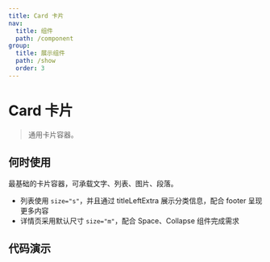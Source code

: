 ```yaml
---
title: Card 卡片
nav:
  title: 组件
  path: /component
group:
  title: 展示组件
  path: /show
  order: 3
---
```


# Card 卡片

> 通用卡片容器。

## 何时使用

最基础的卡片容器，可承载文字、列表、图片、段落。

- 列表使用 `size="s"`，并且通过 titleLeftExtra 展示分类信息，配合 footer 呈现更多内容
- 详情页采用默认尺寸 `size="m"`，配合 Space、Collapse 组件完成需求

## 代码演示

<code src="./__fixtures__/base.tsx"></code>

<code src="./__fixtures__/loading.tsx"></code>

<code src="./__fixtures__/square.tsx"></code>

<API></API>
